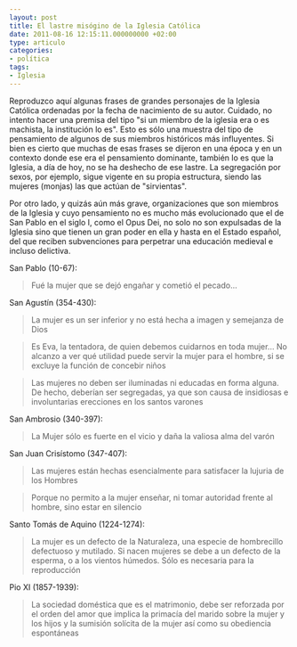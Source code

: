 ```yaml
---
layout: post
title: El lastre misógino de la Iglesia Católica
date: 2011-08-16 12:15:11.000000000 +02:00
type: articulo
categories:
- política
tags:
- Iglesia
---
```

<p>Reproduzco aquí algunas frases de grandes personajes de la Iglesia Católica ordenadas por la fecha de nacimiento de su autor. Cuidado, no intento hacer una premisa del tipo "si un miembro de la iglesia era o es machista, la institución lo es". Esto es sólo una muestra del tipo de pensamiento de algunos de sus miembros históricos más influyentes. Si bien es cierto que muchas de esas frases se dijeron en una época y en un contexto donde ese era el pensamiento dominante, también lo es que la Iglesia, a día de hoy, no se ha deshecho de ese lastre. La segregación por sexos, por ejemplo, sigue vigente en su propia estructura, siendo las mujeres (monjas) las que actúan de "sirvientas".</p>
<p>Por otro lado, y quizás aún más grave, organizaciones que son miembros de la Iglesia y cuyo pensamiento no es mucho más evolucionado que el de San Pablo en el siglo I, como el Opus Dei, no solo no son expulsadas de la Iglesia sino que tienen un gran poder en ella y hasta en el Estado español, del que reciben subvenciones para perpetrar una educación medieval e incluso delictiva.</p>
<p><!--more--></p>
<p>San Pablo (10-67):</p>
<blockquote><p>Fué la mujer que se dejó engañar y cometió el pecado…</p></blockquote>
<p>San Agustín (354-430):</p>
<blockquote><p>La mujer es un ser inferior y no está hecha a imagen y semejanza de Dios</p></blockquote>
<blockquote><p>Es Eva, la tentadora, de quien debemos cuidarnos en toda mujer... No alcanzo a ver qué utilidad puede servir la mujer para el hombre, si se excluye la función de concebir niños</p></blockquote>
<blockquote><p>Las mujeres no deben ser iluminadas ni educadas en forma alguna. De hecho, deberían ser segregadas, ya que son causa de insidiosas e involuntarias erecciones en los santos varones</p></blockquote>
<p>San Ambrosio (340-397):</p>
<blockquote><p>La Mujer sólo es fuerte en el vicio y daña la valiosa alma del varón</p></blockquote>
<p>San Juan Crisístomo (347-407):</p>
<blockquote><p>Las mujeres están hechas esencialmente para satisfacer la lujuria de los Hombres</p></blockquote>
<blockquote><p>Porque no permito a la mujer enseñar, ni tomar autoridad frente al hombre, sino estar en silencio</p></blockquote>
<p>Santo Tomás de Aquino (1224-1274):</p>
<blockquote><p>La mujer es un defecto de la Naturaleza, una especie de hombrecillo defectuoso y mutilado. Si nacen mujeres se debe a un defecto de la esperma, o a los vientos húmedos. Sólo es necesaria para la reproducción</p></blockquote>
<p>Pio XI (1857-1939):</p>
<blockquote><p>La sociedad doméstica que es el matrimonio, debe ser reforzada por el orden del amor que implica la primacía del marido sobre la mujer y los hijos y la sumisión solícita de la mujer así como su obediencia espontáneas</p></blockquote>
